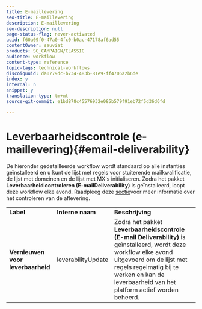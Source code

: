 ```yaml
---
title: E-maillevering
seo-title: E-maillevering
description: E-maillevering
seo-description: null
page-status-flag: never-activated
uuid: f60a09f0-47a0-4fc0-b0ac-47178af6ad55
contentOwner: sauviat
products: SG_CAMPAIGN/CLASSIC
audience: workflow
content-type: reference
topic-tags: technical-workflows
discoiquuid: da0779dc-b734-483b-81e9-ff4706a2b6de
index: y
internal: n
snippet: y
translation-type: tm+mt
source-git-commit: e1bd878c45576932e085b579f91eb72f5d36d6fd

---
```



# Leverbaarheidscontrole (e-maillevering){#email-deliverability}

De hieronder gedetailleerde workflow wordt standaard op alle instanties geïnstalleerd en u kunt de lijst met regels voor stuiterende mailkwalificatie, de lijst met domeinen en de lijst met MX&#39;s initialiseren. Zodra het pakket **Leverbaarheid controleren (E-mailDeliverability)** is geïnstalleerd, loopt deze workflow elke avond. Raadpleeg deze [sectie](../../delivery/using/about-deliverability.md)voor meer informatie over het controleren van de aflevering.

<table> 
 <tbody> 
  <tr> 
   <td> <strong>Label</strong><br /> </td> 
   <td> <strong>Interne naam</strong><br /> </td> 
   <td> <strong>Beschrijving</strong><br /> </td> 
  </tr> 
  <tr> 
   <td> <strong>Vernieuwen voor leverbaarheid</strong><br /> </td> 
   <td> <span class="uicontrol">leverabilityUpdate</span><br /> </td> 
   <td>  Zodra het pakket <strong>Leverbaarheidscontrole (E-mail Deliverability)</strong> is geïnstalleerd, wordt deze workflow elke avond uitgevoerd om de lijst met regels regelmatig bij te werken en kan de leverbaarheid van het platform actief worden beheerd.<br /> </td> 
  </tr> 
 </tbody> 
</table>

